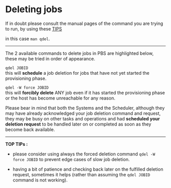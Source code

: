 
# Deleting jobs

If in doubt please consult the manual pages of the command you are trying to run, by using these [TIPS](/RCS-HPC_guides/coding/Nix-manPages.md)

in this case `man qdel`.

---

The 2 available commands to delete jobs in PBS are highlighted below, these may be tried in order of appearance.

`qdel JOBID`  
this will **schedule** a job deletion for jobs that have not yet started the provisioning phase.  

`qdel -W force JOBID`  
this will **forcibly delete** ANY job even if it has started the provisioning phase or the host has become unreachable for any reason.


Please bear in mind that both the Systems and the Scheduler, although they may have already acknowledged your job deletion command and request, they may be busy on other tasks and operations and had **scheduled your deletion request** to be handled later on or completed as soon as they become back available.  


---

**TOP TIPs :**  

- please consider using always the forced deletion command `qdel -W force JOBID` to prevent edge cases of slow job deletion.

- having a bit of patience and checking back later on the fulfilled deletion request, sometimes it helps (rather than assuming the `qdel JOBID` command is not working).  

